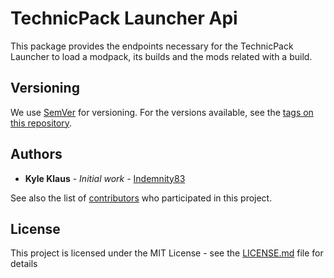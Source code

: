 # TechnicPack Launcher Api

This package provides the endpoints necessary for the TechnicPack Launcher to
load a modpack, its builds and the mods related with a build.

## Versioning

We use [SemVer](http://semver.org/) for versioning. For the versions available, see the [tags on this repository](https://github.com/technicpack/launcher-api/tags).

## Authors

* **Kyle Klaus** - *Initial work* - [Indemnity83](https://github.com/indemnity83)

See also the list of [contributors](https://github.com/technicpack/launcher-api/contributors) who participated in this project.

## License

This project is licensed under the MIT License - see the [LICENSE.md](LICENSE.md) file for details
